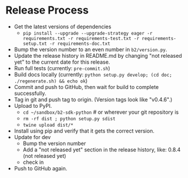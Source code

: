 # Release Process

- Get the latest versions of dependencies
  - `pip install --upgrade --upgrade-strategy eager -r requirements.txt -r requirements-test.txt -r requirements-setup.txt -r requirements-doc.txt`
- Bump the version number to an even number in `b2/version.py`.
- Update the release history in README.md by changing "not released yet" to the current date for this release.
- Run full tests (currently: `pre-commit.sh`)
- Build docs locally (currently: `python setup.py develop; (cd doc; ./regenerate.sh) && echo ok`)
- Commit and push to GitHub, then wait for build to complete successfully.
- Tag in git and push tag to origin.  (Version tags look like "v0.4.6".)
- Upload to PyPI.
  - `cd ~/sandbox/b2-sdk-python`    # or wherever your git repository is
  - `rm -rf dist ; python setup.py sdist`
  - `twine upload dist/*`
- Install using pip and verify that it gets the correct version.
- Update for dev
  - Bump the version number
  - Add a "not released yet" section in the release history, like: 0.8.4 (not released yet)
  - check in
- Push to GitHub again.